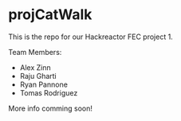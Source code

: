 # projCatWalk
This is the repo for our Hackreactor FEC project 1. 

Team Members:
- Alex Zinn
- Raju Gharti
- Ryan Pannone
- Tomas Rodriguez

More info comming soon!
